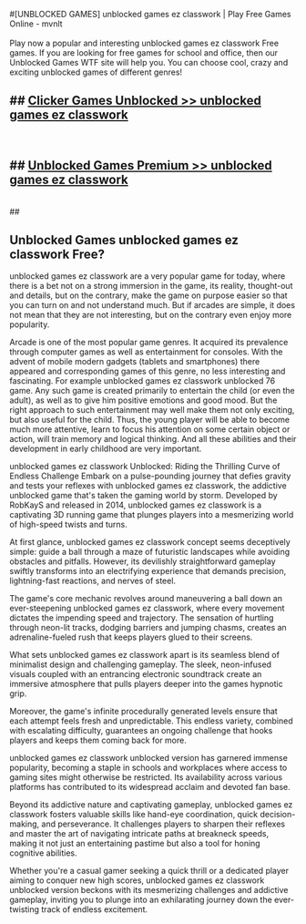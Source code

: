 #[UNBLOCKED GAMES] unblocked games ez classwork | Play Free Games Online - mvnlt <br>
<br>
Play now a popular and interesting unblocked games ez classwork Free games. If you are looking for free games for school and office, then our Unblocked Games WTF site will help you. You can choose cool, crazy and exciting unblocked games of different genres!


## ##  [Clicker Games Unblocked >> unblocked games ez classwork](http://freeplayer.one?title=unblocked_games_ez_classwork&ref=22)
  <br>

##  ## [Unblocked Games Premium >> unblocked games ez classwork](http://freeplayer.one?title=unblocked_games_ez_classwork&ref=22)
  <br>
  ##



## Unblocked Games unblocked games ez classwork Free?

unblocked games ez classwork are a very popular game for today, where there is a bet not on a strong immersion in the game, its reality, thought-out and details, but on the contrary, make the game on purpose easier so that you can turn on and not understand much. But if arcades are simple, it does not mean that they are not interesting, but on the contrary even enjoy more popularity.

Arcade is one of the most popular game genres. It acquired its prevalence through computer games as well as entertainment for consoles. With the advent of mobile modern gadgets (tablets and smartphones) there appeared and corresponding games of this genre, no less interesting and fascinating. For example unblocked games ez classwork unblocked 76 game. Any such game is created primarily to entertain the child (or even the adult), as well as to give him positive emotions and good mood. But the right approach to such entertainment may well make them not only exciting, but also useful for the child. Thus, the young player will be able to become much more attentive, learn to focus his attention on some certain object or action, will train memory and logical thinking. And all these abilities and their development in early childhood are very important.

unblocked games ez classwork Unblocked: Riding the Thrilling Curve of Endless Challenge
Embark on a pulse-pounding journey that defies gravity and tests your reflexes with unblocked games ez classwork, the addictive unblocked game that's taken the gaming world by storm. Developed by RobKayS and released in 2014, unblocked games ez classwork is a captivating 3D running game that plunges players into a mesmerizing world of high-speed twists and turns.

At first glance, unblocked games ez classwork concept seems deceptively simple: guide a ball through a maze of futuristic landscapes while avoiding obstacles and pitfalls. However, its devilishly straightforward gameplay swiftly transforms into an electrifying experience that demands precision, lightning-fast reactions, and nerves of steel.

The game's core mechanic revolves around maneuvering a ball down an ever-steepening unblocked games ez classwork, where every movement dictates the impending speed and trajectory. The sensation of hurtling through neon-lit tracks, dodging barriers and jumping chasms, creates an adrenaline-fueled rush that keeps players glued to their screens.

What sets unblocked games ez classwork apart is its seamless blend of minimalist design and challenging gameplay. The sleek, neon-infused visuals coupled with an entrancing electronic soundtrack create an immersive atmosphere that pulls players deeper into the games hypnotic grip.

Moreover, the game's infinite procedurally generated levels ensure that each attempt feels fresh and unpredictable. This endless variety, combined with escalating difficulty, guarantees an ongoing challenge that hooks players and keeps them coming back for more.

unblocked games ez classwork unblocked version has garnered immense popularity, becoming a staple in schools and workplaces where access to gaming sites might otherwise be restricted. Its availability across various platforms has contributed to its widespread acclaim and devoted fan base.

Beyond its addictive nature and captivating gameplay, unblocked games ez classwork fosters valuable skills like hand-eye coordination, quick decision-making, and perseverance. It challenges players to sharpen their reflexes and master the art of navigating intricate paths at breakneck speeds, making it not just an entertaining pastime but also a tool for honing cognitive abilities.

Whether you're a casual gamer seeking a quick thrill or a dedicated player aiming to conquer new high scores, unblocked games ez classwork unblocked version beckons with its mesmerizing challenges and addictive gameplay, inviting you to plunge into an exhilarating journey down the ever-twisting track of endless excitement.